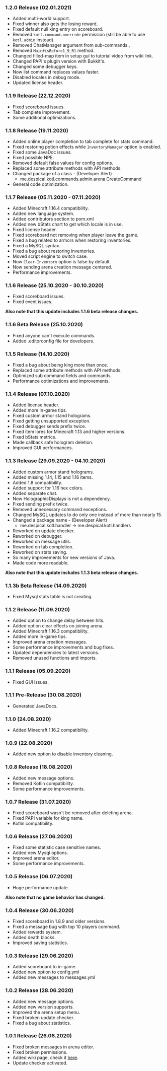 ### 1.2.0 Release (02.01.2021)
* Added multi-world support.
* Fixed winner also gets the losing reward.
* Fixed default null king entry on scoreboard.
* Removed `kotl.command.override` permission (still be able to use `kotl.admin` instead).
* Removed ChatManager argument from sub-commands.,
* Removed `Main#isBefore1_9_R1` method.
* Changed filled-map item in setup gui to tutorial video from wiki link.
* Changed PAPI's plugin version with Bukkit's.
* Changed some debugger keys.
* Now list command replaces values faster.
* Disabled locales in debug mode.
* Updated license header.

### 1.1.9 Release (22.12.2020)
* Fixed scoreboard issues.
* Tab complete improvement.
* Some additional optimizations.

### 1.1.8 Release (19.11.2020)
* Added online player completion to tab complete for stats command.
* Fixed restoring potion effects while ``InventoryManager`` option is enabled.
* Fixed some JavaDoc issues.
* Fixed possible NPE.
* Removed default false values for config options.
* Replaced some attribute methods with API methods.
* Changed package of a class - (Developer Alert)
  * me.despical.kotl.commands.admin.arena.CreateCommand
* General code optimization.

### 1.1.7 Release (05.11.2020 - 07.11.2020)
* Added Minecraft 1.16.4 compatibility.
* Added new language system.
* Added contributors section to pom.xml
* Added new bStats chart to get which locale is in use.
* Fixed license header.
* Fixed scoreboard not removing when player leave the game.
* Fixed a bug related to armors when restoring inventories.
* Fixed a MySQL syntax.
* Fixed a bug about restoring inventories.
* Moved script engine to switch case.
* Now ``Clear-Inventory`` option is false by default.
* Now sending arena creation message centered.
* Performance improvements.

### 1.1.6 Release (25.10.2020 - 30.10.2020)
* Fixed scoreboard issues.
* Fixed event issues.

**Also note that this update includes 1.1.6 beta release changes.**

### 1.1.6 Beta Release (25.10.2020)
* Fixed anyone can't execute commands.
* Added .editorconfig file for developers.

### 1.1.5 Release (14.10.2020)
* Fixed a bug about being king more than once.
* Replaced some attribute methods with API methods.
* Optimized sub command fields and commands.
* Performance optimizations and improvements.

### 1.1.4 Release (07.10.2020)
* Added license header.
* Added more in-game tips.
* Fixed custom armor stand holograms.
* Fixed getting unsupported exception.
* Fixed debugger sends prefix twice.
* Fixed item lores for Minecraft 1.13 and higher versions.
* Fixed bStats metrics.
* Made callback safe hologram deletion.
* Improved GUI performances.

### 1.1.3 Release (29.09.2020 - 04.10.2020)
* Added custom armor stand holograms.
* Added missing 1.14, 1.15 and 1.16 items.
* Added 1.8 compatibility.
* Added support for 1.16 hex colors.
* Added separate chat.
* Now HolographicDisplays is not a dependency.
* Fixed sending prefix twice.
* Removed unnecessary command exceptions.
* Changed MySQL updates to do only one instead of more than nearly 15.
* Changed a package name - (Developer Alert)
   * me.despical.kotl.handler -> me.despical.kotl.handlers
* Reworked on update checker.
* Reworked on debugger.
* Reworked on message utils.
* Reworked on tab completion.
* Reworked on stats saving.
* So many improvements for new versions of Java.
* Made code more readable.

**Also note that this update includes 1.1.3 beta release changes.**

### 1.1.3b Beta Release (14.09.2020)
* Fixed Mysql stats table is not creating.

### 1.1.2 Release (11.09.2020)
* Added option to change delay between hits.
* Added option clear effects on joining arena.
* Added Minecraft 1.16.3 compatibility.
* Added more in-game tips.
* Improved arena creation messages.
* Some performance improvements and bug fixes.
* Updated dependencies to latest versions.
* Removed unused functions and imports.

### 1.1.1 Release (05.09.2020)
* Fixed GUI issues.

### 1.1.1 Pre-Release (30.08.2020)
* Generated JavaDocs.

### 1.1.0 (24.08.2020)
* Added Minecraft 1.16.2 compatibility.

### 1.0.9 (22.08.2020)
* Added new option to disable inventory cleaning.

### 1.0.8 Release (18.08.2020)
* Added new message options.
* Removed Kotlin compatibility.
* Some performance improvements.

### 1.0.7 Release (31.07.2020)
* Fixed scoreboard wasn't be removed after deleting arena.
* Fixed PAPI variable for king name.
* Kotlin compatibility.

### 1.0.6 Release (27.06.2020)
* Fixed some statistic case sensitive names.
* Added new Mysql options.
* Improved arena editor.
* Some performance improvements.

### 1.0.5 Release (06.07.2020)
* Huge performance update.

**Also note that no game behavior has changed.**

### 1.0.4 Release (30.06.2020)
* Fixed scoreboard in 1.8.9 and older versions.
* Fixed a message bug with top 10 players command.
* Added rewards system.
* Added death blocks.
* Improved saving statistics.

### 1.0.3 Release (29.06.2020)
* Added scoreboard to in-game.
* Added new option to config.yml
* Added new messages to messages.yml

### 1.0.2 Release (28.06.2020)
* Added new message options.
* Added new version supports.
* Improved the arena setup menu.
* Fixed broken update checker.
* Fixed a bug about statistics.

### 1.0.1 Release (26.06.2020)
* Fixed broken messages in arena editor.
* Fixed broken permissions.
* Added wiki page, check it [here](https://github.com/Despical/KOTL/wiki).
* Update checker activated.
